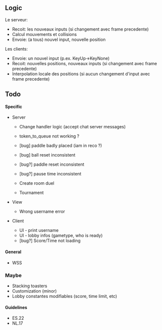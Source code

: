 ## Logic
Le serveur:
- Recoit: les nouveaux inputs (si changement avec frame precedente)
- Calcul mouvements et collisions
- Envoie: (a tous) nouvel input, nouvelle position
  
Les clients:
- Envoie: un nouvel input (p.ex. KeyUp->KeyNone)
- Recoit: nouvelles positions, nouveaux inputs (si changement avec frame precedente)
- Interpolation locale des positions (si aucun changement d'input avec frame precedente)

## Todo

#### Specific
- Server
  - Change handler logic (accept chat server messages)
  - token_to_queue not working ?
  - [bug] paddle badly placed (iam in reco ?)
  - [bug] ball reset inconsistent
  - [bug?] paddle reset inconsistent
  - [bug?] pause time inconsistent

  - Create room duel
  - Tournament

- View
  - Wrong username error

- Client
  - UI - print username
  - UI - lobby infos (gametype, who is ready)
  - [bug?] Score/Time not loading

#### General
- WSS

### Maybe
- Stacking toasters
- Customization (minor)
- Lobby constantes modifiables (score, time limit, etc)

#### Guidelines
- ES.22
- NL.17
